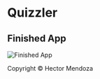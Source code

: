 # Quizzler


## Finished App
![Finished App](https://github.com/londonappbrewery/Images/blob/master/Quizzler.gif)




Copyright © Hector Mendoza
